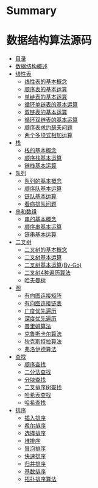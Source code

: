 # Summary

# 数据结构算法源码

* [目录](README.md)
* [数据结构概述](introduction/data-structure-overview.md)
* [线性表]()
    * [线性表的基本概念](list/list-concept.md)
    * [顺序表的基本运算](list/sqlist.md)
    * [单链表的基本运算](list/single-link.md)
    * [循环单链表的基本运算](list/circular-single-link.md)
    * [双链表的基本运算](list/double-link.md)
    * [循环双链表的基本运算](list/circular-double-link.md)
    * [顺序表求约瑟夫问题](list/jose.md)    
    * [两个多项式相加运算](list/poly.md) 
* [栈]()
    * [栈的基本概念](stack/stack-concept.md)
    * [顺序栈基本运算](stack/sqstack.md) 
    * [链栈基本运算](stack/linkstack.md) 
* [队列]()
    * [队列的基本概念](queue/queue-concept.md)
    * [顺序队基本运算](queue/sqqueue.md)
    * [链队基本运算](queue/linkqueue.md)
    * [看病排队问题](queue/seedoctor.md)
* [串和数组]()
    * [串的基本概念](string/string-concept.md)
    * [顺序串基本运算](string/sqstring.md) 
    * [链串基本运算](string/linkstring.md) 
* [二叉树]()
    * [二叉树的基本概念](tree/btree-concept.md)
    * [二叉树基本运算](tree/btree.md) 
    * [二叉树基本运算(By-Go)](tree/btree-by-go.md) 
    * [二叉树4种遍历算法](tree/order.md) 
    * [哈夫曼树](tree/huffman.md) 
* [图]()
    * [有向图连接矩阵](graph/creatematix.md) 
    * [有向图连接链表](graph/createadjlist.md) 
    * [广度优先遍历](graph/bfs.md)
    * [深度优先遍历](graph/dfs.md)
    * [普里姆算法](graph/prim.md)
    * [克鲁斯卡尔算法](graph/kruskal.md)
    * [狄克斯特拉算法](graph/dijkstra.md)
    * [弗洛伊德算法](graph/floyed.md)
* [查找]()
    * [顺序查找](search/seqsearch.md) 
    * [二分法查找](search/binsearch.md) 
    * [分块查找](search/blksearch.md) 
    * [二叉排序树查找](search/bstree.md) 
    * [哈希表查找](search/hashtable.md) 
    * [哈希查找](search/hash.md) 
* [排序]()
    * [插入排序](sort/insertsort.md) 
    * [希尔排序](sort/shellsort.md) 
    * [选择排序](sort/selectsort.md) 
    * [堆排序](sort/heapsort.md) 
    * [冒泡排序](sort/bubblesort.md) 
    * [快速排序](sort/quicksort.md) 
    * [归并排序](sort/mergesort.md) 
    * [基数排序](sort/radixsort.md) 
    * [拓扑排序算法](sort/topsort.md)
